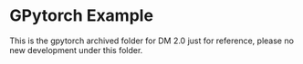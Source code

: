 # GPytorch Example

This is the gpytorch archived folder for DM 2.0 just for reference, please no new development under this folder.
